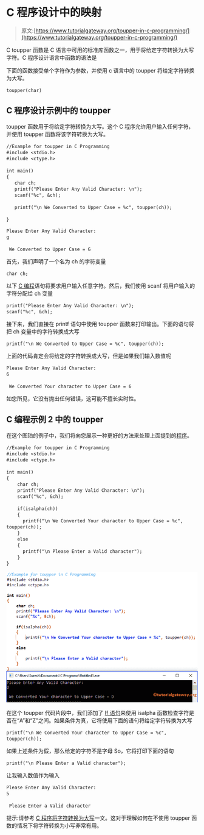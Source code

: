 # C 程序设计中的映射

> 原文:[https://www.tutorialgateway.org/toupper-in-c-programming/](https://www.tutorialgateway.org/toupper-in-c-programming/)

C toupper 函数是 C 语言中可用的标准库函数之一，用于将给定字符转换为大写字符。C 程序设计语言中函数的语法是

下面的函数接受单个字符作为参数，并使用 c 语言中的 toupper 将给定字符转换为大写。

```
toupper(char)
```

## C 程序设计示例中的 toupper

toupper 函数用于将给定字符转换为大写。这个 C 程序允许用户输入任何字符，并使用 toupper 函数将该字符转换为大写。

```
//Example for toupper in C Programming
#include <stdio.h>
#include <ctype.h>

int main()
{
   char ch;
   printf("Please Enter Any Valid Character: \n");
   scanf("%c", &ch);

   printf("\n We Converted to Upper Case = %c", toupper(ch));         

}
```

```
Please Enter Any Valid Character: 
g

 We Converted to Upper Case = G
```

首先，我们声明了一个名为 ch 的字符变量

```
char ch;
```

以下 [C 编程](https://www.tutorialgateway.org/c-programming/)语句将要求用户输入任意字符。然后，我们使用 scanf 将用户输入的字符分配给 ch 变量

```
printf("Please Enter Any Valid Character: \n");
scanf("%c", &ch);
```

接下来，我们直接在 printf 语句中使用 toupper 函数来打印输出。下面的语句将把 ch 变量中的字符转换成大写

```
printf("\n We Converted to Upper Case = %c", toupper(ch));
```

上面的代码肯定会将给定的字符转换成大写，但是如果我们输入数值呢

```
Please Enter Any Valid Character: 
6

 We Converted Your character to Upper Case = 6
```

如您所见，它没有抛出任何错误，这可能不擅长实时性。

## C 编程示例 2 中的 toupper

在这个图珀的例子中，我们将向您展示一种更好的方法来处理上面提到的[程序](https://www.tutorialgateway.org/c-programming-examples/)。

```
//Example for toupper in C Programming
#include <stdio.h>
#include <ctype.h>

int main()
{
    char ch;
    printf("Please Enter Any Valid Character: \n");
    scanf("%c", &ch);

    if(isalpha(ch))
    {
      printf("\n We Converted Your character to Upper Case = %c", toupper(ch));         
    }
    else
    {
      printf("\n Please Enter a Valid character"); 
    }
}
```

![toupper in C Programming 3](img/5df519609591ebe451870c342aa6c3ee.png)

在这个 toupper 代码片段中，我们添加了 [If 语句](https://www.tutorialgateway.org/if-statement-in-c/)来使用 isalpha 函数检查字符是否在“A”和“Z”之间。如果条件为真，它将使用下面的语句将给定字符转换为大写

```
printf("\n We Converted Your character to Upper Case = %c", toupper(ch));
```

如果上述条件为假，那么给定的字符不是字母 So，它将打印下面的语句

```
printf("\n Please Enter a Valid character");
```

让我输入数值作为输入

```
Please Enter Any Valid Character: 
5

 Please Enter a Valid character
```

提示:请参考 [C 程序将字符转换为大写](https://www.tutorialgateway.org/c-program-to-convert-character-to-uppercase/)一文。这对于理解如何在不使用 toupper 函数的情况下将字符转换为小写非常有用。